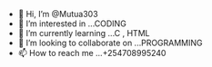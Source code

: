 - 👋 Hi, I’m @Mutua303
- 👀 I’m interested in ...CODING
- 🌱 I’m currently learning ...C , HTML
- 💞️ I’m looking to collaborate on ...PROGRAMMING
- 📫 How to reach me ...+254708995240

<!---
Mutua303/Mutua303 is a ✨ special ✨ repository because its `README.md` (this file) appears on your GitHub profile.
You can click the Preview link to take a look at your changes.
--->
